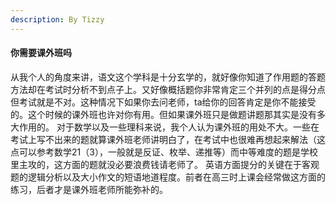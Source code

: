 ```yaml
---
description: By Tizzy
---
```


#### 你需要课外班吗

从我个人的角度来讲，语文这个学科是十分玄学的，就好像你知道了作用题的答题方法却在考试时分析不到点子上。又好像概括题你非常肯定三个并列的点是得分点但考试就是不对。这种情况下如果你去问老师，ta给你的回答肯定是你不能接受的。这个时候的课外班也许对你有用。但如果课外班只是做题讲题那其实是没有多大作用的。
对于数学以及一些理科来说，我个人认为课外班的用处不大。一些在考试上写不出来的题就算课外班老师讲明白了，在考试中也很难再想起来解法（这点可以参考数学21（3），一般就是反证、枚举、递推等）而中等难度的题是学校里主攻的，这方面的题就没必要浪费钱请老师了。
英语方面提分的关键在于客观题的逻辑分析以及大小作文的短语地道程度。前者在高三时上课会经常做这方面的练习，后者才是课外班老师所能弥补的。

